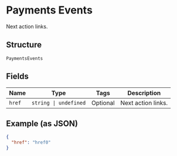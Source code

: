 
# Payments Events

Next action links.

## Structure

`PaymentsEvents`

## Fields

| Name | Type | Tags | Description |
|  --- | --- | --- | --- |
| `href` | `string \| undefined` | Optional | Next action links. |

## Example (as JSON)

```json
{
  "href": "href0"
}
```

